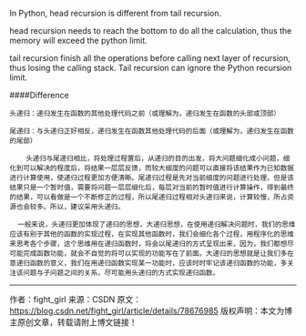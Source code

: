 In Python, head recursion is different from tail recursion.

head recursion needs to reach the bottom to do all the calculation, thus the memory will exceed the python limit.

tail recursion finish all the operations before calling next layer of recursion, thus losing the calling stack. Tail recursion can ignore the Python recursion limit.



####Difference

```pla
头递归：递归发生在函数的其他处理代码之前（或理解为，递归发生在函数的头部或顶部）

尾递归：与头递归正好相反，递归发生在函数其他处理代码的后面（或理解为，递归发生在函数的尾部）	
	
	头递归与尾递归相比，将处理过程置后，从递归的目的出发，将大问题细化成小问题，细化到可以解决的程度后，将结果一层层反馈，而较大细度的问题可以直接将该结果作为已知数据进行计算使用，使递归过程更加方便清晰。尾递归过程是先对当前细度的问题进行处理，但是该结果只是一个暂时值，需要将问题一层层细化后，每层对当前的暂时值进行计算操作，得到最终的结果，可以看做是一个不断修正的过程，所以尾递归过程相对头递归来说，计算较慢，所占资源也会较多。所以，建议采用头递归。

  一般来说，头递归更加体现了递归的思想，大递归思想，在使用递归解决问题时，我们的思维应该有别于其他的函数的实现过程，在实现其他函数时，我们会细化各个过程，用程序化的思维来思考各个步骤，这个思维用在递归函数时，将会以尾递归的方式呈现出来，因为，我们都想尽可能完成函数功能，就会不自觉的将可以实现的功能写在了前面。大递归的思想就是让我们多在意递归函数的意义，我们在用递归函数实现某一功能时，应该时时牢记该递归函数的功能，多关注该问题与子问题之间的关系，尽可能用头递归的方式实现递归函数。
```
---------------------
作者：fight_girl 
来源：CSDN 
原文：https://blog.csdn.net/fight_girl/article/details/78676985 
版权声明：本文为博主原创文章，转载请附上博文链接！